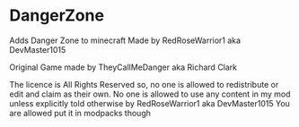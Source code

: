 # DangerZone
 Adds Danger Zone to minecraft
Made by RedRoseWarrior1 aka DevMaster1015

Original Game made by TheyCallMeDanger aka Richard Clark

The licence is All Rights Reserved so, no one is allowed to redistribute or edit and claim as their own. 
No one is allowed to use any content in my mod unless explicitly told otherwise by RedRoseWarrior1 aka DevMaster1015
You are allowed put it in modpacks though
